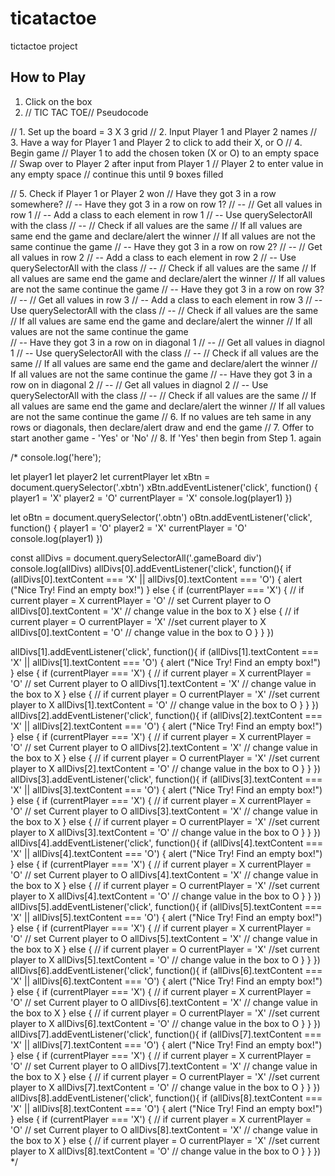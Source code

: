 # ticatactoe
tictactoe project


## How to Play

1. Click on the box
2. // TIC TAC TOE//
Pseudocode

// 1. Set up the board = 3 X 3 grid
// 2. Input Player 1 and Player 2 names
// 3. Have a way for Player 1 and Player 2 to click to add their X, or O
// 4. Begin game
  // Player 1 to add the chosen token (X or O) to an empty space
  // Swap over to Player 2 after input from Player 1
  // Player 2 to enter value in any empty space
  // continue this until 9 boxes filled

// 5. Check if Player 1 or Player 2 won
  // Have they got 3 in a row somewhere?
  // -- Have they got 3 in a row on row 1?
  // -- // Get all values in row 1
        //  -- Add a class to each element in row 1
        //  -- Use querySelectorAll with the class
  // -- // Check if all values are the same
        // If all values are same end the game and declare/alert the winner
        // If all values are not the same continue the game
  // -- Have they got 3 in a row on row 2?
  // -- // Get all values in row 2
        //  -- Add a class to each element in row 2
        //  -- Use querySelectorAll with the class
  // -- // Check if all values are the same
        // If all values are same end the game and declare/alert the winner
        // If all values are not the same continue the game
  // -- Have they got 3 in a row on row 3?      
  // -- // Get all values in row 3
        //  -- Add a class to each element in row 3
        //  -- Use querySelectorAll with the class
  // -- // Check if all values are the same
        // If all values are same end the game and declare/alert the winner
        // If all values are not the same continue the game      
  // -- Have they got 3 in a row on in diagonal 1
  // -- // Get all values in diagnol 1
        //  -- Use querySelectorAll with the class
  // -- // Check if all values are the same
        // If all values are same end the game and declare/alert the winner
        // If all values are not the same continue the game
  // -- Have they got 3 in a row on in diagonal 2
  // -- // Get all values in diagnol 2
        //  -- Use querySelectorAll with the class
  // -- // Check if all values are the same
        // If all values are same end the game and declare/alert the winner
        // If all values are not the same continue the game
// 6. If no values are teh same in any rows or diagonals, then declare/alert draw and end the game
// 7. Offer to start another game - 'Yes' or 'No'
// 8. If 'Yes' then begin from Step 1. again      


/* console.log('here');

let player1
let player2
let currentPlayer
let xBtn = document.querySelector('.xbtn')
xBtn.addEventListener('click', function() {
  player1 = 'X'
  player2 = 'O'
  currentPlayer = 'X'
  console.log(player1)
})

let oBtn = document.querySelector('.obtn')
oBtn.addEventListener('click', function() {
  player1 = 'O'
  player2 = 'X'
  currentPlayer = 'O'
  console.log(player1)
})

const allDivs = document.querySelectorAll('.gameBoard div')
console.log(allDivs)
allDivs[0].addEventListener('click', function(){
  if (allDivs[0].textContent === 'X' || allDivs[0].textContent === 'O') {
    alert ("Nice Try! Find an empty box!")
  } else {
    if (currentPlayer === 'X') { // if current player = X
      currentPlayer = 'O' // set Current player to O
      allDivs[0].textContent = 'X'  // change value in the box to X
    } else { // if current player = O
      currentPlayer = 'X' //set current player to X
      allDivs[0].textContent = 'O' // change value in the box to O
    }
  }
}) 

allDivs[1].addEventListener('click', function(){
  if (allDivs[1].textContent === 'X' || allDivs[1].textContent === 'O') {
    alert ("Nice Try! Find an empty box!")
  } else {
    if (currentPlayer === 'X') { // if current player = X
      currentPlayer = 'O' // set Current player to O
      allDivs[1].textContent = 'X'  // change value in the box to X
    } else { // if current player = O
      currentPlayer = 'X' //set current player to X
      allDivs[1].textContent = 'O' // change value in the box to O
    }
  }
})
allDivs[2].addEventListener('click', function(){
  if (allDivs[2].textContent === 'X' || allDivs[2].textContent === 'O') {
    alert ("Nice Try! Find an empty box!")
  } else {
    if (currentPlayer === 'X') { // if current player = X
      currentPlayer = 'O' // set Current player to O
      allDivs[2].textContent = 'X'  // change value in the box to X
    } else { // if current player = O
      currentPlayer = 'X' //set current player to X
      allDivs[2].textContent = 'O' // change value in the box to O
    }
  }
})
allDivs[3].addEventListener('click', function(){
  if (allDivs[3].textContent === 'X' || allDivs[3].textContent === 'O') {
    alert ("Nice Try! Find an empty box!")
  } else {
    if (currentPlayer === 'X') { // if current player = X
      currentPlayer = 'O' // set Current player to O
      allDivs[3].textContent = 'X'  // change value in the box to X
    } else { // if current player = O
      currentPlayer = 'X' //set current player to X
      allDivs[3].textContent = 'O' // change value in the box to O
    }
  }
})
allDivs[4].addEventListener('click', function(){
  if (allDivs[4].textContent === 'X' || allDivs[4].textContent === 'O') {
    alert ("Nice Try! Find an empty box!")
  } else {
    if (currentPlayer === 'X') { // if current player = X
      currentPlayer = 'O' // set Current player to O
      allDivs[4].textContent = 'X'  // change value in the box to X
    } else { // if current player = O
      currentPlayer = 'X' //set current player to X
      allDivs[4].textContent = 'O' // change value in the box to O
    }
  }
})
allDivs[5].addEventListener('click', function(){
  if (allDivs[5].textContent === 'X' || allDivs[5].textContent === 'O') {
    alert ("Nice Try! Find an empty box!")
  } else {
    if (currentPlayer === 'X') { // if current player = X
      currentPlayer = 'O' // set Current player to O
      allDivs[5].textContent = 'X'  // change value in the box to X
    } else { // if current player = O
      currentPlayer = 'X' //set current player to X
      allDivs[5].textContent = 'O' // change value in the box to O
    }
  }
})
allDivs[6].addEventListener('click', function(){
  if (allDivs[6].textContent === 'X' || allDivs[6].textContent === 'O') {
    alert ("Nice Try! Find an empty box!")
  } else {
    if (currentPlayer === 'X') { // if current player = X
      currentPlayer = 'O' // set Current player to O
      allDivs[6].textContent = 'X'  // change value in the box to X
    } else { // if current player = O
      currentPlayer = 'X' //set current player to X
      allDivs[6].textContent = 'O' // change value in the box to O
    }
  }
})
allDivs[7].addEventListener('click', function(){
  if (allDivs[7].textContent === 'X' || allDivs[7].textContent === 'O') {
    alert ("Nice Try! Find an empty box!")
  } else {
    if (currentPlayer === 'X') { // if current player = X
      currentPlayer = 'O' // set Current player to O
      allDivs[7].textContent = 'X'  // change value in the box to X
    } else { // if current player = O
      currentPlayer = 'X' //set current player to X
      allDivs[7].textContent = 'O' // change value in the box to O
    }
  }
})
allDivs[8].addEventListener('click', function(){
  if (allDivs[8].textContent === 'X' || allDivs[8].textContent === 'O') {
    alert ("Nice Try! Find an empty box!")
  } else {
    if (currentPlayer === 'X') { // if current player = X
      currentPlayer = 'O' // set Current player to O
      allDivs[8].textContent = 'X'  // change value in the box to X
    } else { // if current player = O
      currentPlayer = 'X' //set current player to X
      allDivs[8].textContent = 'O' // change value in the box to O
    }
  }
})  */